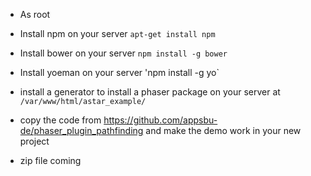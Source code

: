 - As root
- Install npm on your server `apt-get install npm`
- Install bower on your server `npm install -g bower`
- Install yoeman on your server 'npm install -g yo`

- install a generator to install a phaser package on your server at `/var/www/html/astar_example/`
- copy the code from https://github.com/appsbu-de/phaser_plugin_pathfinding and make the demo work in your new project

- zip file coming 
 
